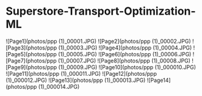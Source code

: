 # Superstore-Transport-Optimization-ML
![Page1](photos/ppp (1)_00001.JPG)
![Page2](photos/ppp (1)_00002.JPG)
![Page3](photos/ppp (1)_00003.JPG)
![Page4](photos/ppp (1)_00004.JPG)
![Page5](photos/ppp (1)_00005.JPG)
![Page6](photos/ppp (1)_00006.JPG)
![Page7](photos/ppp (1)_00007.JPG)
![Page8](photos/ppp (1)_00008.JPG)
![Page9](photos/ppp (1)_00009.JPG)
![Page10](photos/ppp (1)_000010.JPG)
![Page11](photos/ppp (1)_000011.JPG)
![Page12](photos/ppp (1)_000012.JPG)
![Page13](photos/ppp (1)_000013.JPG)
![Page14](photos/ppp (1)_000014.JPG)
